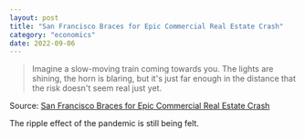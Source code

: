 ```yaml
---
layout: post
title: "San Francisco Braces for Epic Commercial Real Estate Crash"
category: "economics"
date: 2022-09-06
---
```


>Imagine a slow-moving train coming towards you. The lights are shining, the horn is blaring, but it's just far enough in the distance that the risk doesn't seem real just yet. 

Source: [San Francisco Braces for Epic Commercial Real Estate Crash](https://sfstandard.com/business/san-francisco-braces-for-epic-commercial-real-estate-crash/)

The ripple effect of the pandemic is still being felt.
